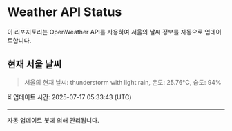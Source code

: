 
# Weather API Status

이 리포지토리는 OpenWeather API를 사용하여 서울의 날씨 정보를 자동으로 업데이트합니다.

## 현재 서울 날씨
> 서울의 현재 날씨: thunderstorm with light rain, 온도: 25.76°C, 습도: 94%

⏳ 업데이트 시간: 2025-07-17 05:33:43 (UTC)

---
자동 업데이트 봇에 의해 관리됩니다.
